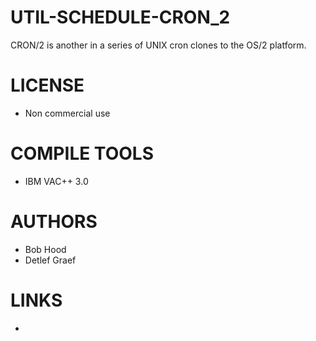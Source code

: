 UTIL-SCHEDULE-CRON_2
====================

CRON/2 is another in a series of UNIX cron clones to the OS/2 platform.


LICENSE
===============
* Non commercial use

COMPILE TOOLS
===============
* IBM VAC++ 3.0

AUTHORS
===============
* Bob Hood
* Detlef Graef

LINKS
===============
* 
